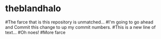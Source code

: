 # theblandhalo
#The farce that is this repository is unmatched...
#I'm going to go ahead and Commit this change to up my commit numbers.
#This is a new line of text...
#Oh noes!
#More farce
